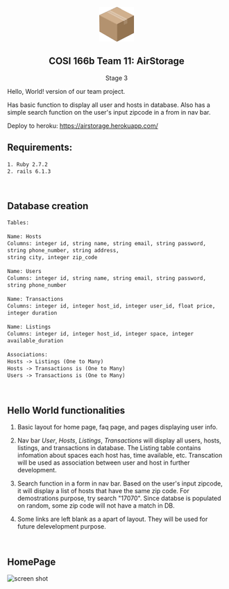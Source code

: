 <!-- PROJECT LOGO -->
<p align="center">
  <a href="https://github.com/Mikeq0621/COSI166_team11">
    <img src="AirStorageIcon.png" alt="Logo" width="80" height="80">
  </a>
  <h2 align="center">COSI 166b Team 11: AirStorage</h3>
  <p align="center">
    Stage 3 
    <br/>
  </p>
</p>

Hello, World! version of our team project.

Has basic function to display all user and hosts in database. Also has a simple search function on the user's input zipcode in a from in nav bar.

Deploy to heroku: https://airstorage.herokuapp.com/

## Requirements: 
    1. Ruby 2.7.2
    2. rails 6.1.3
<br>

## Database creation
    Tables:
    
    Name: Hosts 
    Columns: integer id, string name, string email, string password, string phone_number, string address, 
    string city, integer zip_code

    Name: Users 
    Columns: integer id, string name, string email, string password, string phone_number

    Name: Transactions
    Columns: integer id, integer host_id, integer user_id, float price, integer duration

    Name: Listings
    Columns: integer id, integer host_id, integer space, integer available_duration

    Associations:
    Hosts -> Listings (One to Many)
    Hosts -> Transactions is (One to Many)
    Users -> Transactions is (One to Many)
<br>

## Hello World functionalities
1. Basic layout for home page, faq page, and pages displaying user info.

2. Nav bar _User_, _Hosts_, _Listings_, _Transactions_ will display all users, hosts, listings, and transactions in database. The Listing table contains infomation about spaces each host has, time available, etc. Transcation will be used as association between user and host in further development.

3. Search function in a form in nav bar. Based on the user's input zipcode, it will display a list of hosts that have the same zip code. For demostrations purpose, try search "17070". Since databse is populated on random, some zip code will not have a match in DB.

4. Some links are left blank as a apart of layout. They will be used for future delevelopment purpose.
<br>

## HomePage
![screen shot](Home.png)

